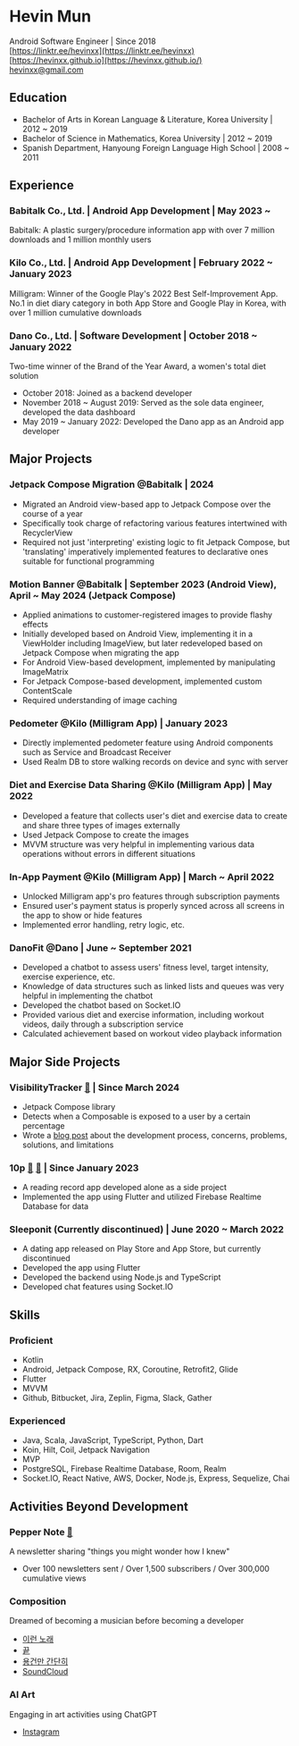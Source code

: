 # Hevin Mun

Android Software Engineer | Since 2018  
[https://linktr.ee/hevinxx](https://linktr.ee/hevinxx)  
[https://hevinxx.github.io](https://hevinxx.github.io/)  
[hevinxx@gmail.com](mailto:hevinxx@gmail.com)  

## Education

- Bachelor of Arts in Korean Language & Literature, Korea University | 2012 ~ 2019
- Bachelor of Science in Mathematics, Korea University | 2012 ~ 2019
- Spanish Department, Hanyoung Foreign Language High School | 2008 ~ 2011

## Experience

### Babitalk Co., Ltd. | Android App Development | May 2023 ~

Babitalk: A plastic surgery/procedure information app with over 7 million downloads and 1 million monthly users

### Kilo Co., Ltd. | Android App Development | February 2022 ~ January 2023

Milligram: Winner of the Google Play's 2022 Best Self-Improvement App. No.1 in diet diary category in both App Store and Google Play in Korea, with over 1 million cumulative downloads

### Dano Co., Ltd. | Software Development | October 2018 ~ January 2022

Two-time winner of the Brand of the Year Award, a women's total diet solution
- October 2018: Joined as a backend developer
- November 2018 ~ August 2019: Served as the sole data engineer, developed the data dashboard
- May 2019 ~ January 2022: Developed the Dano app as an Android app developer

## Major Projects

### Jetpack Compose Migration @Babitalk | 2024

- Migrated an Android view-based app to Jetpack Compose over the course of a year
- Specifically took charge of refactoring various features intertwined with RecyclerView
- Required not just 'interpreting' existing logic to fit Jetpack Compose, but 'translating' imperatively implemented features to declarative ones suitable for functional programming

### Motion Banner @Babitalk | September 2023 (Android View), April ~ May 2024 (Jetpack Compose)

- Applied animations to customer-registered images to provide flashy effects
- Initially developed based on Android View, implementing it in a ViewHolder including ImageView, but later redeveloped based on Jetpack Compose when migrating the app
- For Android View-based development, implemented by manipulating ImageMatrix
- For Jetpack Compose-based development, implemented custom ContentScale
- Required understanding of image caching

### Pedometer @Kilo (Milligram App) | January 2023

- Directly implemented pedometer feature using Android components such as Service and Broadcast Receiver
- Used Realm DB to store walking records on device and sync with server

### Diet and Exercise Data Sharing @Kilo (Milligram App) | May 2022

- Developed a feature that collects user's diet and exercise data to create and share three types of images externally
- Used Jetpack Compose to create the images
- MVVM structure was very helpful in implementing various data operations without errors in different situations

### In-App Payment @Kilo (Milligram App) | March ~ April 2022

- Unlocked Milligram app's pro features through subscription payments
- Ensured user's payment status is properly synced across all screens in the app to show or hide features
- Implemented error handling, retry logic, etc.

### DanoFit @Dano | June ~ September 2021

- Developed a chatbot to assess users' fitness level, target intensity, exercise experience, etc.
- Knowledge of data structures such as linked lists and queues was very helpful in implementing the chatbot
- Developed the chatbot based on Socket.IO
- Provided various diet and exercise information, including workout videos, daily through a subscription service
- Calculated achievement based on workout video playback information

## Major Side Projects

### VisibilityTracker [🔗](https://github.com/hevinxx/visibility-tracker) | Since March 2024
- Jetpack Compose library
- Detects when a Composable is exposed to a user by a certain percentage
- Wrote a [blog post](https://hevinxx.github.io/%EA%B0%9C%EB%B0%9C/2024/03/02/%EC%95%88%EB%93%9C%EB%A1%9C%EC%9D%B4%EB%93%9C-%EC%95%B1%EC%97%90%EC%84%9C-%EC%8A%A4%ED%81%AC%EB%A1%A4-%EB%82%B4-%ED%99%94%EB%A9%B4-%EB%85%B8%EC%B6%9C-%EC%B6%94%EC%A0%81%ED%95%98%EA%B8%B0.html) about the development process, concerns, problems, solutions, and limitations

### 10p [🔗](https://play.google.com/store/apps/details?id=io.hevinxx.one_o_p) [🔗](https://apps.apple.com/kr/app/10p/id1671311718) | Since January 2023

- A reading record app developed alone as a side project
- Implemented the app using Flutter and utilized Firebase Realtime Database for data

### Sleeponit (Currently discontinued) | June 2020 ~ March 2022

- A dating app released on Play Store and App Store, but currently discontinued
- Developed the app using Flutter
- Developed the backend using Node.js and TypeScript
- Developed chat features using Socket.IO

## Skills

### Proficient

- Kotlin
- Android, Jetpack Compose, RX, Coroutine, Retrofit2, Glide
- Flutter
- MVVM
- Github, Bitbucket, Jira, Zeplin, Figma, Slack, Gather

### Experienced

- Java, Scala, JavaScript, TypeScript, Python, Dart
- Koin, Hilt, Coil, Jetpack Navigation
- MVP
- PostgreSQL, Firebase Realtime Database, Room, Realm
- Socket.IO, React Native, AWS, Docker, Node.js, Express, Sequelize, Chai

## Activities Beyond Development

### Pepper Note [🔗](https://maily.so/pepper.note)

A newsletter sharing "things you might wonder how I knew"
- Over 100 newsletters sent / Over 1,500 subscribers / Over 300,000 cumulative views

### Composition

Dreamed of becoming a musician before becoming a developer
- [이런 노래](https://youtu.be/iraqAN7sH9g?si=MGCakUEzfpjWSOwm)
- [끝](https://youtu.be/0vbhKz5D6Xs?si=SlAf5lDa06CPoEDW)
- [용건만 간단히](https://youtu.be/SGqsWEd7e3Q?si=YicGqK85tE5r7BlZ)
- [SoundCloud](https://soundcloud.com/hevinxx)

### AI Art

Engaging in art activities using ChatGPT
- [Instagram](https://www.instagram.com/hevin_aug7)